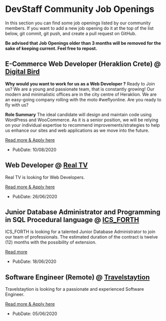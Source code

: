 # DevStaff Community Job Openings

In this section you can find some job openings listed by our community members. If you want to add a new job opening do it at the top of the list below, git commit, git push, and create a pull request on GitHub.

__Be advised that Job Openings older than 3 months will be removed for the sake of keeping current. Feel free to repost.__

## E-Commerce Web Developer (Heraklion Crete) @ [Digital Bird](https://www.digitalbird.gr/)

**Why would you want to work for us as a Web Developer ?**
Ready to Join us? We are a young and passionate team, that is constantly growing! Our modern and minimalistic offices are in the city centre of Heraklion. We are an easy-going company rolling with the moto #weflyonline. Are you ready to fly with us?

**Role Summary**
 The ideal candidate will design and maintain code using WordPress and WooCommerce.
 As it is a senior position, we will be relying on your individual expertise to recommend improvements/strategies to help us enhance our sites and web applications as we move into the future.

[Read more & Apply here](https://www.digitalbird.gr/eukairies-karieras/#apply)

* PubDate: 10/08/2020

## Web Developer @ [Real TV](http://www.realtv-media.de/)

Real TV is looking for Web Developers.

[Read more & Apply here](http://www.realtv-media.de/jobs)

* PubDate: 26/06/2020

## Junior Database Administrator and Programming in SQL Procedural language @ [ICS_FORTH](https://www.ics.forth.gr)

ICS_FORTH is looking for a talented Junior Database Administrator to join our team of professionals. The estimated duration of the contract is twelve (12) months with the possibility of extension.

[Read more](https://jobs.ics.forth.gr/job_opportunities/1509_GR_ADA_ICS-1509_%CE%A0%CF%81%CE%BF%CE%BA%CE%AE%CF%81%CF%85%CE%BE%CE%B7_domain_new_%CE%A8%CE%A7%CE%94%CE%98469%CE%97%CE%9A%CE%A5-%CE%944%CE%92.pdf)

* PubDate: 18/06/2020

## Software Engineer (Remote) @ [Travelstaytion](https://www.travelstaytion.com)

Travelstaytion is looking for a passionate and experienced Software Engineer. 

[Read more & Apply here](https://apply.workable.com/staytion-ltd/j/DFF311728F/)

* PubDate: 05/06/2020

